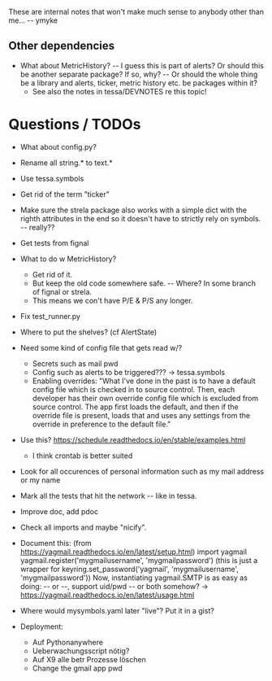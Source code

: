 
These are internal notes that won't make much sense to anybody other than me...
-- ymyke







## Other dependencies

- What about MetricHistory? -- I guess this is part of alerts? Or should this be another
  separate package? If so, why? -- Or should the whole thing be a library and alerts,
  ticker, metric history etc. be packages within it?
  - See also the notes in tessa/DEVNOTES re this topic!


# Questions / TODOs

- What about config.py?
- Rename all string.* to text.*
- Use tessa.symbols
- Get rid of the term "ticker"
- Make sure the strela package also works with a simple dict with the righth attributes
  in the end so it doesn't have to strictly rely on symbols. -- really??
- Get tests from fignal
- What to do w MetricHistory?
  - Get rid of it.
  - But keep the old code somewhere safe. -- Where? In some branch of fignal or strela.
  - This means we con't have P/E & P/S any longer.
- Fix test_runner.py
- Where to put the shelves? (cf AlertState)
- Need some kind of config file that gets read w/?
  - Secrets such as mail pwd
  - Config such as alerts to be triggered??? -> tessa.symbols
  - Enabling overrides: "What I've done in the past is to have a default config file
    which is checked in to source control. Then, each developer has their own override
    config file which is excluded from source control. The app first loads the default,
    and then if the override file is present, loads that and uses any settings from the
    override in preference to the default file."
- Use this? https://schedule.readthedocs.io/en/stable/examples.html
  - I think crontab is better suited
- Look for all occurences of personal information such as my mail address or my name
- Mark all the tests that hit the network -- like in tessa.
- Improve doc, add pdoc
- Check all imports and maybe "nicify".
- Document this: (from https://yagmail.readthedocs.io/en/latest/setup.html)
  import yagmail
  yagmail.register('mygmailusername', 'mygmailpassword')
  (this is just a wrapper for keyring.set_password('yagmail', 'mygmailusername', 'mygmailpassword')) Now, instantiating yagmail.SMTP is as easy as doing:
  -- or --, support uid/pwd -- or both somehow?
  -> https://yagmail.readthedocs.io/en/latest/usage.html
- Where would mysymbols.yaml later "live"? Put it in a gist?


- Deployment:
  - Auf Pythonanywhere
  - Ueberwachungsscript nötig?
  - Auf X9 alle betr Prozesse löschen
  - Change the gmail app pwd

